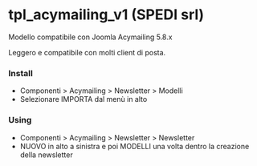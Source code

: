 # tpl_acymailing_v1 (SPEDI srl)

<p>Modello compatibile con Joomla Acymailing 5.8.x</p>
<p>Leggero e compatibile con molti client di posta.</p>

<h3>Install</h3>
<ul>
  <li>Componenti > Acymailing > Newsletter > Modelli</li>
  <li>Selezionare IMPORTA dal menù in alto</li>
</ul>

<h3>Using</h3>
<ul>
  <li>Componenti > Acymailing > Newsletter > Newsletter</li>
  <li>NUOVO in alto a sinistra e poi MODELLI una volta dentro la creazione della newsletter</li>
</ul>
